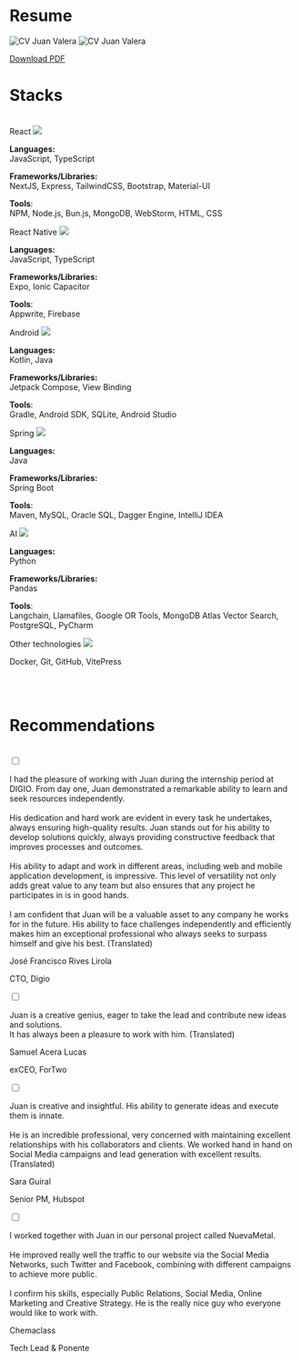 
# Resume

<img src= "/assets/CV_JuanValera.png" class="mx-auto  mb-6  dark:hidden md:p-14" alt="CV Juan Valera">
<img src= "/assets/Dark_CV_JuanValera.png" class="mx-auto  mb-6  hidden md:p-14 dark:block" alt="CV Juan Valera">

[Download PDF](CV_JuanValera.pdf)


# Stacks
<br>
<section class=" py-8 bg-zinc-200 dark:bg-zinc-800 flex items-center justify-center min-h-screen rounded-lg ∑">
  <div class="container mx-auto px-4">
    <div class="grid grid-cols-1 md:grid-cols-3 gap-4">
        <div class="bg-white dark:bg-zinc-700 p-4 rounded-lg shadow-lg relative overflow-hidden">
             <div class="relative z-10">
       <div class="flex flex-row items-center"> 
        <span class="font-semibold text-gray-800 dark:text-gray-100 self-center text-center w-2/3 text-4xl">React</span>
        <img src="/assets/react.png" class="stack-logo w-1/3 filter grayscale"/>        
        </div>
        <p class="text-gray-600 dark:text-gray-200"><b>Languages:</b><br> JavaScript, TypeScript</p>
        <p class="text-gray-600 dark:text-gray-200"><b>Frameworks/Libraries:</b><br> NextJS, Express, TailwindCSS, Bootstrap, Material-UI</p>
        <p class="text-gray-600 dark:text-gray-200"><b>Tools</b>:<br> NPM, Node.js, Bun.js, MongoDB, WebStorm, HTML, CSS</p>
         </div>
     </div>
         <div class="bg-white dark:bg-zinc-700 p-4 rounded-lg shadow-lg relative overflow-hidden">
             <div class="relative z-10">
       <div class="flex flex-row items-center"> 
        <span class="font-semibold text-gray-800 dark:text-gray-100 self-center text-center w-2/3 text-3xl">React Native</span>
        <img src="/assets/react.png" class="stack-logo w-1/3 filter grayscale"/>        
        </div>
        <p class="text-gray-600 dark:text-gray-200"><b>Languages:</b><br> JavaScript, TypeScript</p>
        <p class="text-gray-600 dark:text-gray-200"><b>Frameworks/Libraries:</b><br> Expo, Ionic Capacitor</p>
        <p class="text-gray-600 dark:text-gray-200"><b>Tools</b>:<br>Appwrite, Firebase</p>
         </div>
     </div>
         <div class="bg-white dark:bg-zinc-700 p-4 rounded-lg shadow-lg relative overflow-hidden">
             <div class="relative z-10">
       <div class="flex flex-row items-center"> 
        <span class="font-semibold text-gray-800 dark:text-gray-100 self-center text-center w-2/3 text-3xl">Android</span>
        <img src="/assets/android.png" class="stack-logo w-1/3 filter grayscale"/>        
        </div>
        <p class="text-gray-600 dark:text-gray-200"><b>Languages:</b><br> Kotlin, Java</p>
        <p class="text-gray-600 dark:text-gray-200"><b>Frameworks/Libraries:</b><br> Jetpack Compose, View Binding</p>
        <p class="text-gray-600 dark:text-gray-200"><b>Tools</b>:<br> Gradle, Android SDK, SQLite, Android Studio</p>
         </div>
     </div>
         <div class="bg-white dark:bg-zinc-700 p-4 rounded-lg shadow-lg relative overflow-hidden">
             <div class="relative z-10">
       <div class="flex flex-row items-center"> 
        <span class="font-semibold text-gray-800 dark:text-gray-100 self-center text-center w-2/3 text-3xl">Spring</span>
        <img src="/assets/spring.png" class="stack-logo w-1/3 filter grayscale"/>        
        </div>
        <p class="text-gray-600 dark:text-gray-200"><b>Languages:</b><br>Java</p>
        <p class="text-gray-600 dark:text-gray-200"><b>Frameworks/Libraries:</b><br>Spring Boot</p>
        <p class="text-gray-600 dark:text-gray-200"><b>Tools</b>:<br>  Maven, MySQL, Oracle SQL, Dagger Engine, IntelliJ IDEA</p>
         </div>
     </div>
         <div class="bg-white dark:bg-zinc-700 p-4 rounded-lg shadow-lg relative overflow-hidden">
             <div class="relative z-10">
       <div class="flex flex-row items-center"> 
        <span class="font-semibold text-gray-800 dark:text-gray-100 self-center text-center w-2/3 text-3xl">AI</span>
        <img src="/assets/python.png" class="stack-logo w-1/3 filter grayscale"/>        
        </div>
        <p class="text-gray-600 dark:text-gray-200"><b>Languages:</b><br>Python</p>
        <p class="text-gray-600 dark:text-gray-200"><b>Frameworks/Libraries:</b><br>Pandas</p>
        <p class="text-gray-600 dark:text-gray-200"><b>Tools</b>:<br> Langchain, Llamafiles, Google OR Tools, MongoDB Atlas Vector Search, PostgreSQL, PyCharm</p>
         </div>
     </div>
         <div class="bg-white dark:bg-zinc-700 p-4 rounded-lg shadow-lg relative overflow-hidden">
             <div class="relative z-10">
       <div class="flex flex-row items-center"> 
        <span class="font-semibold text-gray-800 dark:text-gray-100 self-center text-center w-2/3 text-2xl">Other technologies</span>
        <img src="/assets/other.png" class="stack-logo w-1/3 filter grayscale self-start"/>        
        </div>
        <p class="text-gray-600 dark:text-gray-200"> Docker, Git, GitHub, VitePress</p>
         </div>
     </div>
   
  </div>
</div>
</section>



<br>
<br>

##


# Recommendations

<br>

<section class=" py-8 bg-zinc-200 dark:bg-zinc-800 flex items-center justify-center min-h-screen rounded-lg">
  <div class="container mx-auto px-4">
    <div class="grid grid-cols-1 md:grid-cols-2 gap-8">
  <div class="bg-white dark:bg-zinc-700 p-8 rounded-lg shadow-lg relative overflow-hidden">
    <div class="relative z-10">
      <input type="checkbox" id="toggle-text-1" class="hidden">
      <p class="text-gray-700 dark:text-gray-100/75 mb-4 italic text-lg leading-relaxed truncate-text-1" id="recommendation-text-1">
       I had the pleasure of working with Juan during the internship period at DIGIO. From day one, Juan demonstrated a remarkable ability to learn and seek resources independently.
<br><br> His dedication and hard work are evident in every task he undertakes, always ensuring high-quality results.  Juan stands out for his ability to develop solutions quickly,
always providing constructive feedback that improves processes and outcomes. <br><br>His ability to adapt and work in different areas, including web and mobile application development,
is impressive. This level of versatility not only adds great value to any team but also ensures that any project he participates in is in good hands. <br><br> I am confident that Juan will
be a valuable asset to any company he works for in the future. His ability to face challenges independently and efficiently makes him an exceptional professional who always seeks 
to surpass himself and give his best. (Translated)
      </p>
      <label for="toggle-text-1" class="label-1 text-blue-500 hover:underline cursor-pointer"></label>
      <div class="text-right">
        <p class="font-semibold text-lg text-gray-800 dark:text-gray-100">José Francisco Rives Lirola</p>
        <p class="text-gray-600 dark:text-gray-200">CTO, Digio</p>
      </div>
    </div>
</div>
    <div class="bg-white dark:bg-zinc-700 p-8 rounded-lg shadow-lg relative overflow-hidden">
    <div class="relative z-10">
      <input type="checkbox" id="toggle-text-2" class="hidden">
      <p class="text-gray-700 dark:text-gray-100/75 mb-4 italic text-lg leading-relaxed truncate-text-2" id="recommendation-text-2">
Juan is a creative genius, eager to take the lead and contribute new ideas and solutions. <br> It has always been a pleasure to work with him. (Translated)
      </p>
      <label for="toggle-text-2" class="label-2 text-blue-500 hover:underline cursor-pointer"></label>
      <div class="text-right">
        <p class="font-semibold text-lg text-gray-800 dark:text-gray-100">Samuel Acera Lucas</p>
        <p class="text-gray-600 dark:text-gray-200">exCEO, ForTwo</p>
      </div>
    </div>
</div>
   <div class="bg-white dark:bg-zinc-700 p-8 rounded-lg shadow-lg relative overflow-hidden">
    <div class="relative z-10">
      <input type="checkbox" id="toggle-text-3" class="hidden">
      <p class="text-gray-700 dark:text-gray-100/75 mb-4 italic text-lg leading-relaxed truncate-text-3" id="recommendation-text-3">
Juan is creative and insightful. His ability to generate ideas and execute them is innate.<br> <br>
He is an incredible professional, very concerned with maintaining excellent relationships with his collaborators and clients. 
We worked hand in hand on Social Media campaigns and lead generation with excellent results. (Translated)      </p>
      <label for="toggle-text-3" class="label-3 text-blue-500 hover:underline cursor-pointer"></label>
      <div class="text-right">
        <p class="font-semibold text-lg text-gray-800 dark:text-gray-100">Sara Guiral</p>
        <p class="text-gray-600 dark:text-gray-200">Senior PM, Hubspot</p>
      </div>
    </div>
</div>
<div class="bg-white dark:bg-zinc-700 p-8 rounded-lg shadow-lg relative overflow-hidden">
    <div class="relative z-10">
      <input type="checkbox" id="toggle-text-4" class="hidden">
      <p class="text-gray-700 dark:text-gray-100/75 mb-4 italic text-lg leading-relaxed truncate-text-4" id="recommendation-text-4">
I worked together with Juan in our personal project called NuevaMetal. <br> <br> He improved really well the traffic to our website via the Social Media Networks, such Twitter and Facebook, combining with different campaigns to achieve more public.
<br> <br>I confirm his skills, especially Public Relations, Social Media, Online Marketing and Creative Strategy.
He is the really nice guy who everyone would like to work with.      </p>
<label for="toggle-text-4" class="label-4 text-blue-500 hover:underline cursor-pointer"></label>
<div class="text-right">
<p class="font-semibold text-lg text-gray-800 dark:text-gray-100">Chemaclass</p>
<p class="text-gray-600 dark:text-gray-200">Tech Lead & Ponente</p>
</div>
</div>
  </div>
  </div>
</div>
</section>

<br>


